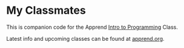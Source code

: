 # My Classmates

This is companion code for the Apprend [Intro to Programming](http://apprend.org/events/2014/Into-To-Programming/) Class.

Latest info and upcoming classes can be found at [apprend.org](http://apprend.org/). 
